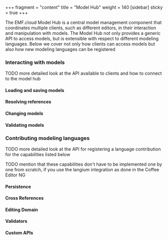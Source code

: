 +++
fragment = "content"
title = "Model Hub"
weight = 140
[sidebar]
  sticky = true
+++

The EMF.cloud Model Hub is a central model management component that coordinates multiple clients, such as different editors, in their interaction and manipulation with models.
The Model Hub not only provides a generic API to access models, but is extensible with respect to different modeling languages.
Below we cover not only how clients can access models but also how new modeling languages can be registered

### Interacting with models

TODO more detailed look at the API available to clients and how to connect to the model hub

#### Loading and saving models
#### Resolving references
#### Changing models
#### Validating models

### Contributing modeling languages

TODO more detailed look at the API for registering a language contribution for the capabilities listed below

TODO mention that these capabilities don't have to be implemented one by one from scratch, if you use the langium integration as done in the Coffee Editor NG

#### Persistence
#### Cross References
#### Editing Domain
#### Validators
#### Custom APIs
